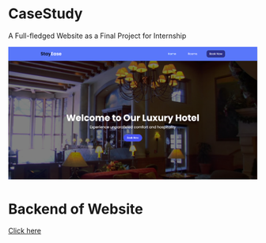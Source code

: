# CaseStudy
A Full-fledged Website as a Final Project for Internship

![alt text](src/assets/home.png)


# Backend of Website
[Click here](https://github.com/Burhan-Ahmed/backend)
